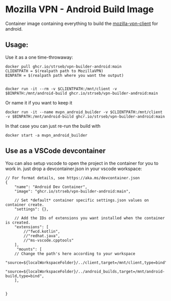 ﻿
# Mozilla VPN - Android Build Image

Container image containing everything to build the [mozilla-vpn-client](https://github.com/mozilla-mobile/mozilla-vpn-client) for android. 

## Usage:

Use it as a one time-throwaway:

```
docker pull ghcr.io/strseb/vpn-builder-android:main
CLIENTPATH = $(realpath path to MozillaVPN)
BINPATH = $(realpath path where you want the output)


docker run -it --rm -v $CLIENTPATH:/mnt/client -v $BINPATH:/mnt/android-build ghcr.io/strseb/vpn-builder-android:main

```

Or name it if you want to keep it 

```
docker run -it --name mvpn_android_builder -v $CLIENTPATH:/mnt/client -v $BINPATH:/mnt/android-build ghcr.io/strseb/vpn-builder-android:main
```
In that case you can just re-run the build with 

```
docker start -a mvpn_android_builder
```


## Use as a VSCode devcontainer

You can also setup vscode to open the project in the container for you to work in.
just drop a devcontainer.json in your vscode workspace:
```
// For format details, see https://aka.ms/devcontainer.json
{
	"name": "Android Dev Container",
	"image": "ghcr.io/strseb/vpn-builder-android:main",

	// Set *default* container specific settings.json values on container create.
	"settings": {},
	
	// Add the IDs of extensions you want installed when the container is created.
	"extensions": [
		//"fwcd.kotlin",
		//"redhat.java",
		//"ms-vscode.cpptools"
	],
	 "mounts": [ 
    // Change the path's here according to your workspace
		"source=${localWorkspaceFolder}/../client,target=/mnt/client,type=bind",
		"source=${localWorkspaceFolder}/../android_builds,target=/mnt/android-build,type=bind",
	],

	
}



```
